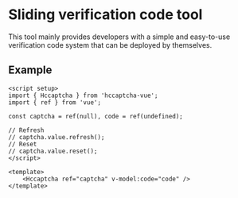 # Sliding verification code tool

This tool mainly provides developers with a simple and easy-to-use verification code system that can be deployed by themselves.

## Example

```vue
<script setup>
import { Hccaptcha } from 'hccaptcha-vue';
import { ref } from 'vue';

const captcha = ref(null), code = ref(undefined);

// Refresh
// captcha.value.refresh();
// Reset
// captcha.value.reset();
</script>

<template>
    <Hccaptcha ref="captcha" v-model:code="code" />
</template>
```
